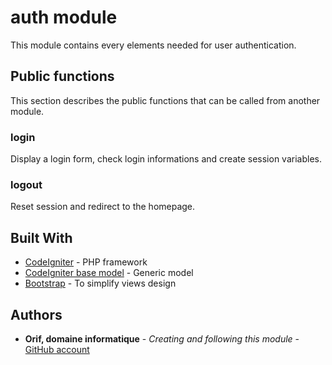 # auth module

This module contains every elements needed for user authentication.

## Public functions
This section describes the public functions that can be called from another module.

### login
Display a login form, check login informations and create session variables.

### logout
Reset session and redirect to the homepage.

## Built With

* [CodeIgniter](https://www.codeigniter.com/) - PHP framework
* [CodeIgniter base model](https://github.com/jamierumbelow/codeigniter-base-model) - Generic model
* [Bootstrap](https://getbootstrap.com/) - To simplify views design

## Authors

* **Orif, domaine informatique** - *Creating and following this module* - [GitHub account](https://github.com/OrifInformatique)

